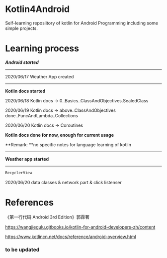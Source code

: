 # Kotlin4Android
Self-learning reposiitory of kotlin for Android Programming including some simple projects.

# Learning process

***Android started***

---

2020/06/17 Weather App created

----

**Kotlin docs started**

2020/06/18 Kotlin docs -> 0..Basics..ClassAndObjectives.SealedClass

2020/06/19 Kotlin docs -> above..ClassAndObjectives done..FuncAndLambda..Collections

2020/06/20 Kotlin docs -> Coroutines

**Kotlin docs done for now, enough for current usage**

**Remark: **no specific notes for language learning of kotlin

---

**Weather app started**

---

```kotlin
RecyclerView
```

2020/06/20 data classes & network part & click listenser

# References

《第一行代码 Android 3rd Edition》郭霖著

https://wangjiegulu.gitbooks.io/kotlin-for-android-developers-zh/content

https://www.kotlincn.net/docs/reference/android-overview.html

### to be updated


